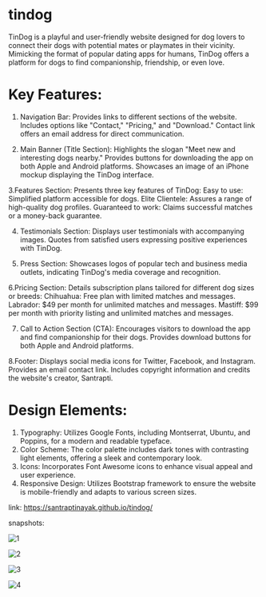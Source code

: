 # tindog
TinDog is a playful and user-friendly website designed for dog lovers to connect their dogs with potential mates or playmates in their vicinity. Mimicking the format of popular dating apps for humans, TinDog offers a platform for dogs to find companionship, friendship, or even love.


# Key Features:

1. Navigation Bar:
Provides links to different sections of the website.
Includes options like "Contact," "Pricing," and "Download."
Contact link offers an email address for direct communication.

2. Main Banner (Title Section):
Highlights the slogan "Meet new and interesting dogs nearby."
Provides buttons for downloading the app on both Apple and Android platforms.
Showcases an image of an iPhone mockup displaying the TinDog interface.

3.Features Section:
Presents three key features of TinDog:
Easy to use: Simplified platform accessible for dogs.
Elite Clientele: Assures a range of high-quality dog profiles.
Guaranteed to work: Claims successful matches or a money-back guarantee.

4. Testimonials Section:
Displays user testimonials with accompanying images.
Quotes from satisfied users expressing positive experiences with TinDog.

5. Press Section:
Showcases logos of popular tech and business media outlets, indicating TinDog's media coverage and recognition.

6.Pricing Section:
Details subscription plans tailored for different dog sizes or breeds:
Chihuahua: Free plan with limited matches and messages.
Labrador: $49 per month for unlimited matches and messages.
Mastiff: $99 per month with priority listing and unlimited matches and messages.

7. Call to Action Section (CTA):
Encourages visitors to download the app and find companionship for their dogs.
Provides download buttons for both Apple and Android platforms.

8.Footer:
Displays social media icons for Twitter, Facebook, and Instagram.
Provides an email contact link.
Includes copyright information and credits the website's creator, Santrapti.

# Design Elements:
1. Typography: Utilizes Google Fonts, including Montserrat, Ubuntu, and Poppins, for a modern and readable typeface.
2. Color Scheme: The color palette includes dark tones with contrasting light elements, offering a sleek and contemporary look.
3. Icons: Incorporates Font Awesome icons to enhance visual appeal and user experience.
4. Responsive Design: Utilizes Bootstrap framework to ensure the website is mobile-friendly and adapts to various screen sizes.

link: https://santraptinayak.github.io/tindog/

snapshots: 


![1](https://github.com/SantraptiNayak/tindog/assets/107788748/b1fda51b-d6f7-4675-8e4b-6958b7f3d044)


![2](https://github.com/SantraptiNayak/tindog/assets/107788748/fa8f3d89-a57c-4620-8b8f-4f26f7e14c05)


![3](https://github.com/SantraptiNayak/tindog/assets/107788748/213e6999-780c-43fe-a06e-5968c73ac20a)


![4](https://github.com/SantraptiNayak/tindog/assets/107788748/5eac7d69-35c0-49e5-ac33-58d5fa909f9a)
